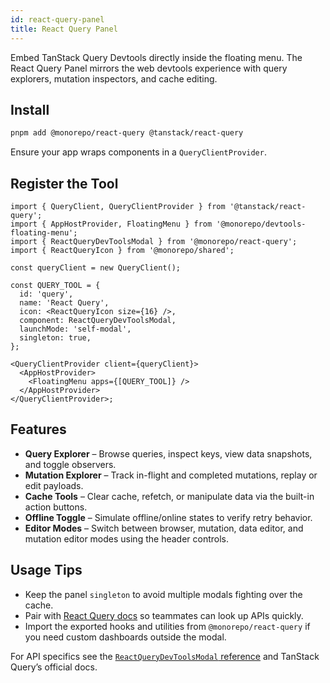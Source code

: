 ```yaml
---
id: react-query-panel
title: React Query Panel
---
```


Embed TanStack Query Devtools directly inside the floating menu. The React Query Panel mirrors the web devtools experience with query explorers, mutation inspectors, and cache editing.

## Install

```bash
pnpm add @monorepo/react-query @tanstack/react-query
```

Ensure your app wraps components in a `QueryClientProvider`.

## Register the Tool

[//]: # 'Example'
```tsx
import { QueryClient, QueryClientProvider } from '@tanstack/react-query';
import { AppHostProvider, FloatingMenu } from '@monorepo/devtools-floating-menu';
import { ReactQueryDevToolsModal } from '@monorepo/react-query';
import { ReactQueryIcon } from '@monorepo/shared';

const queryClient = new QueryClient();

const QUERY_TOOL = {
  id: 'query',
  name: 'React Query',
  icon: <ReactQueryIcon size={16} />,
  component: ReactQueryDevToolsModal,
  launchMode: 'self-modal',
  singleton: true,
};

<QueryClientProvider client={queryClient}>
  <AppHostProvider>
    <FloatingMenu apps={[QUERY_TOOL]} />
  </AppHostProvider>
</QueryClientProvider>;
```
[//]: # 'Example'

## Features

- **Query Explorer** – Browse queries, inspect keys, view data snapshots, and toggle observers.
- **Mutation Explorer** – Track in-flight and completed mutations, replay or edit payloads.
- **Cache Tools** – Clear cache, refetch, or manipulate data via the built-in action buttons.
- **Offline Toggle** – Simulate offline/online states to verify retry behavior.
- **Editor Modes** – Switch between browser, mutation, data editor, and mutation editor modes using the header controls.

## Usage Tips

- Keep the panel `singleton` to avoid multiple modals fighting over the cache.
- Pair with [React Query docs](https://tanstack.com/query/latest) so teammates can look up APIs quickly.
- Import the exported hooks and utilities from `@monorepo/react-query` if you need custom dashboards outside the modal.

For API specifics see the [`ReactQueryDevToolsModal` reference](../reference/ReactQueryDevToolsModal.md) and TanStack Query’s official docs.
